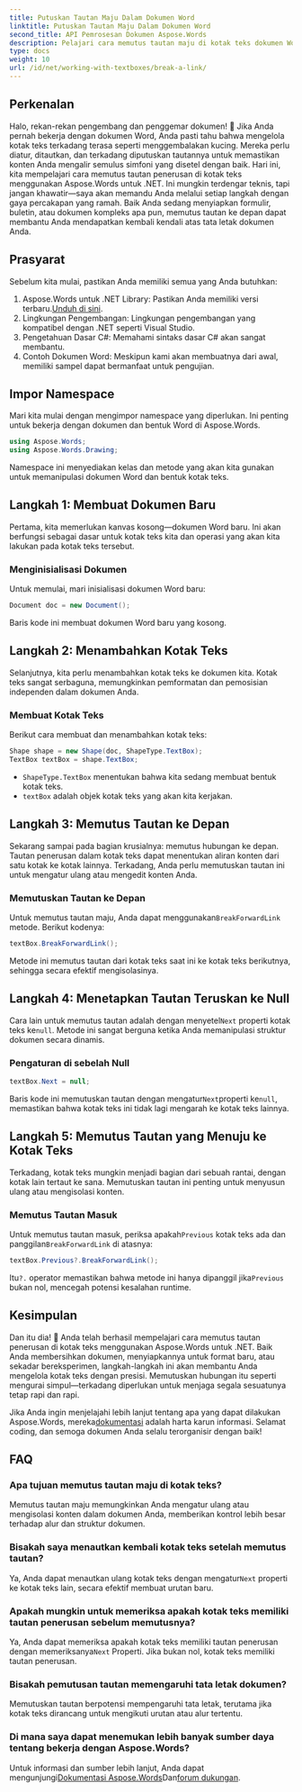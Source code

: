```yaml
---
title: Putuskan Tautan Maju Dalam Dokumen Word
linktitle: Putuskan Tautan Maju Dalam Dokumen Word
second_title: API Pemrosesan Dokumen Aspose.Words
description: Pelajari cara memutus tautan maju di kotak teks dokumen Word menggunakan Aspose.Words untuk .NET. Ikuti panduan kami untuk pengalaman pengelolaan dokumen yang lebih lancar.
type: docs
weight: 10
url: /id/net/working-with-textboxes/break-a-link/
---
```


## Perkenalan

Halo, rekan-rekan pengembang dan penggemar dokumen! 🌟 Jika Anda pernah bekerja dengan dokumen Word, Anda pasti tahu bahwa mengelola kotak teks terkadang terasa seperti menggembalakan kucing. Mereka perlu diatur, ditautkan, dan terkadang diputuskan tautannya untuk memastikan konten Anda mengalir semulus simfoni yang disetel dengan baik. Hari ini, kita mempelajari cara memutus tautan penerusan di kotak teks menggunakan Aspose.Words untuk .NET. Ini mungkin terdengar teknis, tapi jangan khawatir—saya akan memandu Anda melalui setiap langkah dengan gaya percakapan yang ramah. Baik Anda sedang menyiapkan formulir, buletin, atau dokumen kompleks apa pun, memutus tautan ke depan dapat membantu Anda mendapatkan kembali kendali atas tata letak dokumen Anda.

## Prasyarat

Sebelum kita mulai, pastikan Anda memiliki semua yang Anda butuhkan:

1.  Aspose.Words untuk .NET Library: Pastikan Anda memiliki versi terbaru.[Unduh di sini](https://releases.aspose.com/words/net/).
2. Lingkungan Pengembangan: Lingkungan pengembangan yang kompatibel dengan .NET seperti Visual Studio.
3. Pengetahuan Dasar C#: Memahami sintaks dasar C# akan sangat membantu.
4. Contoh Dokumen Word: Meskipun kami akan membuatnya dari awal, memiliki sampel dapat bermanfaat untuk pengujian.

## Impor Namespace

Mari kita mulai dengan mengimpor namespace yang diperlukan. Ini penting untuk bekerja dengan dokumen dan bentuk Word di Aspose.Words.

```csharp
using Aspose.Words;
using Aspose.Words.Drawing;
```

Namespace ini menyediakan kelas dan metode yang akan kita gunakan untuk memanipulasi dokumen Word dan bentuk kotak teks.

## Langkah 1: Membuat Dokumen Baru

Pertama, kita memerlukan kanvas kosong—dokumen Word baru. Ini akan berfungsi sebagai dasar untuk kotak teks kita dan operasi yang akan kita lakukan pada kotak teks tersebut.

### Menginisialisasi Dokumen

Untuk memulai, mari inisialisasi dokumen Word baru:

```csharp
Document doc = new Document();
```

Baris kode ini membuat dokumen Word baru yang kosong.

## Langkah 2: Menambahkan Kotak Teks

Selanjutnya, kita perlu menambahkan kotak teks ke dokumen kita. Kotak teks sangat serbaguna, memungkinkan pemformatan dan pemosisian independen dalam dokumen Anda.

### Membuat Kotak Teks

Berikut cara membuat dan menambahkan kotak teks:

```csharp
Shape shape = new Shape(doc, ShapeType.TextBox);
TextBox textBox = shape.TextBox;
```

- `ShapeType.TextBox` menentukan bahwa kita sedang membuat bentuk kotak teks.
- `textBox` adalah objek kotak teks yang akan kita kerjakan.

## Langkah 3: Memutus Tautan ke Depan

Sekarang sampai pada bagian krusialnya: memutus hubungan ke depan. Tautan penerusan dalam kotak teks dapat menentukan aliran konten dari satu kotak ke kotak lainnya. Terkadang, Anda perlu memutuskan tautan ini untuk mengatur ulang atau mengedit konten Anda.

### Memutuskan Tautan ke Depan

 Untuk memutus tautan maju, Anda dapat menggunakan`BreakForwardLink` metode. Berikut kodenya:

```csharp
textBox.BreakForwardLink();
```

Metode ini memutus tautan dari kotak teks saat ini ke kotak teks berikutnya, sehingga secara efektif mengisolasinya.

## Langkah 4: Menetapkan Tautan Teruskan ke Null

 Cara lain untuk memutus tautan adalah dengan menyetel`Next` properti kotak teks ke`null`. Metode ini sangat berguna ketika Anda memanipulasi struktur dokumen secara dinamis.

### Pengaturan di sebelah Null

```csharp
textBox.Next = null;
```

 Baris kode ini memutuskan tautan dengan mengatur`Next`properti ke`null`, memastikan bahwa kotak teks ini tidak lagi mengarah ke kotak teks lainnya.

## Langkah 5: Memutus Tautan yang Menuju ke Kotak Teks

Terkadang, kotak teks mungkin menjadi bagian dari sebuah rantai, dengan kotak lain tertaut ke sana. Memutuskan tautan ini penting untuk menyusun ulang atau mengisolasi konten.

### Memutus Tautan Masuk

 Untuk memutus tautan masuk, periksa apakah`Previous` kotak teks ada dan panggilan`BreakForwardLink` di atasnya:

```csharp
textBox.Previous?.BreakForwardLink();
```

 Itu`?.` operator memastikan bahwa metode ini hanya dipanggil jika`Previous` bukan nol, mencegah potensi kesalahan runtime.

## Kesimpulan

Dan itu dia! 🎉 Anda telah berhasil mempelajari cara memutus tautan penerusan di kotak teks menggunakan Aspose.Words untuk .NET. Baik Anda membersihkan dokumen, menyiapkannya untuk format baru, atau sekadar bereksperimen, langkah-langkah ini akan membantu Anda mengelola kotak teks dengan presisi. Memutuskan hubungan itu seperti mengurai simpul—terkadang diperlukan untuk menjaga segala sesuatunya tetap rapi dan rapi. 

 Jika Anda ingin menjelajahi lebih lanjut tentang apa yang dapat dilakukan Aspose.Words, mereka[dokumentasi](https://reference.aspose.com/words/net/) adalah harta karun informasi. Selamat coding, dan semoga dokumen Anda selalu terorganisir dengan baik!

## FAQ

### Apa tujuan memutus tautan maju di kotak teks?

Memutus tautan maju memungkinkan Anda mengatur ulang atau mengisolasi konten dalam dokumen Anda, memberikan kontrol lebih besar terhadap alur dan struktur dokumen.

### Bisakah saya menautkan kembali kotak teks setelah memutus tautan?

 Ya, Anda dapat menautkan ulang kotak teks dengan mengatur`Next` properti ke kotak teks lain, secara efektif membuat urutan baru.

### Apakah mungkin untuk memeriksa apakah kotak teks memiliki tautan penerusan sebelum memutusnya?

 Ya, Anda dapat memeriksa apakah kotak teks memiliki tautan penerusan dengan memeriksanya`Next` Properti. Jika bukan nol, kotak teks memiliki tautan penerusan.

### Bisakah pemutusan tautan memengaruhi tata letak dokumen?

Memutuskan tautan berpotensi mempengaruhi tata letak, terutama jika kotak teks dirancang untuk mengikuti urutan atau alur tertentu.

### Di mana saya dapat menemukan lebih banyak sumber daya tentang bekerja dengan Aspose.Words?

 Untuk informasi dan sumber lebih lanjut, Anda dapat mengunjungi[Dokumentasi Aspose.Words](https://reference.aspose.com/words/net/)Dan[forum dukungan](https://forum.aspose.com/c/words/8).